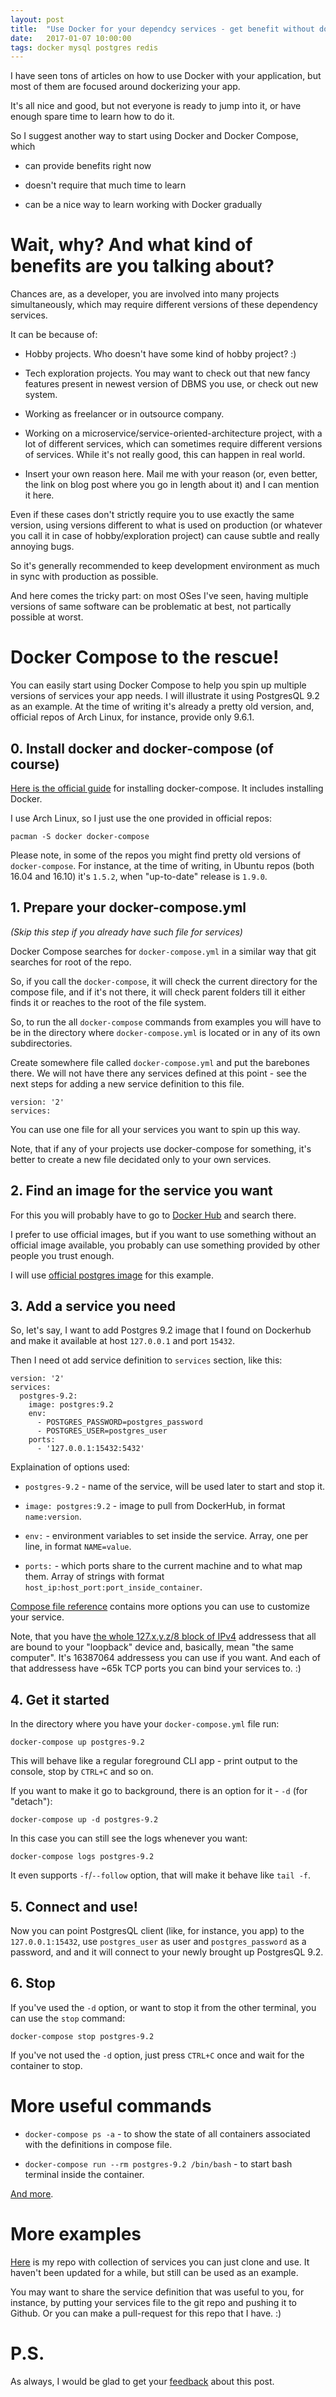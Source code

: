 ```yaml
---
layout: post
title:  "Use Docker for your dependcy services - get benefit without dockerizing you app"
date:   2017-01-07 10:00:00
tags: docker mysql postgres redis
---
```


I have seen tons of articles on how to use Docker with your application,
but most of them are focused around dockerizing your app.

It's all nice and good, but not everyone is ready to jump into it,
or have enough spare time to learn how to do it.

So I suggest another way to start using Docker and Docker Compose, which

* can provide benefits right now

* doesn't require that much time to learn

* can be a nice way to learn working with Docker gradually

# Wait, why? And what kind of benefits are you talking about?

Chances are, as a developer, you are involved into many projects simultaneously,
which may require different versions of these dependency services.

It can be because of:

* Hobby projects. Who doesn't have some kind of hobby project? :)

* Tech exploration projects. You may want to check out that new fancy features
present in newest version of DBMS you use, or check out new system.

* Working as freelancer or in outsource company.

* Working on a microservice/service-oriented-architecture project, with a lot of
different services, which can sometimes require different versions of services.
While it's not really good, this can happen in real world.

* Insert your own reason here. Mail me with your reason (or, even better,
the link on blog post where you go in length about it) and I can mention it here.

Even if these cases don't strictly require you to use exactly the same version,
using versions different to what is used on production (or whatever you call it
in case of hobby/exploration project) can cause subtle and really annoying bugs.

So it's generally recommended to keep development environment as much in sync
with production as possible.

And here comes the tricky part: on most OSes I've seen, having multiple
versions of same software can be problematic at best, not partically possible
at worst.

# Docker Compose to the rescue!

You can easily start using Docker Compose to help you spin up multiple versions
of services your app needs. I will illustrate it using PostgresQL 9.2 as an
example. At the time of writing it's already a pretty old version,
and, official repos of Arch Linux, for instance, provide only 9.6.1.

## 0. Install docker and docker-compose (of course)

[Here is the official guide](installing-docker-compose) for installing
docker-compose. It includes installing Docker.

I use Arch Linux, so I just use the one provided in official repos:

```
pacman -S docker docker-compose
```

Please note, in some of the repos you might find pretty old versions of
`docker-compose`. For instance, at the time of writing, in Ubuntu repos
(both 16.04 and 16.10) it's `1.5.2`, when "up-to-date" release is `1.9.0`.

## 1. Prepare your docker-compose.yml

_(Skip this step if you already have such file for services)_

Docker Compose searches for `docker-compose.yml` in a similar way that
git searches for root of the repo.

So, if you call the `docker-compose`, it will check the current directory for
the compose file, and if it's not there, it will check parent folders till
it either finds it or reaches to the root of the file system.

So, to run the all `docker-compose` commands from examples you will have to be
in the directory where `docker-compose.yml` is located or in any of its own
subdirectories.

Create somewhere file called `docker-compose.yml` and put the barebones there.
We will not have there any services defined at this point - see the next steps
for adding a new service definition to this file.

```
version: '2'
services:
```

You can use one file for all your services you want to spin up this way.

Note, that if any of your projects use docker-compose for something,
it's better to create a new file decidated only to your own services.

## 2. Find an image for the service you want

For this you will probably have to go to [Docker Hub](dockerhub) and search
there.

I prefer to use official images, but if you want to use something without
an official image available, you probably can use something provided by other
people you trust enough.

I will use [official postgres image](dockerhub-postgres) for this example.

## 3. Add a service you need

So, let's say, I want to add Postgres 9.2 image that I found on Dockerhub and
make it available at host `127.0.0.1` and port `15432`.

Then I need ot add service definition to `services` section, like this:

```
version: '2'
services:
  postgres-9.2:
    image: postgres:9.2
    env:
      - POSTGRES_PASSWORD=postgres_password
      - POSTGRES_USER=postgres_user
    ports:
      - '127.0.0.1:15432:5432'
```

Explaination of options used:

* `postgres-9.2` - name of the service, will be used later to start and stop it.

* `image: postgres:9.2` - image to pull from DockerHub, in format `name:version`.

* `env:` - environment variables to set inside the service. Array, one per line,
in format `NAME=value`.

* `ports:` - which ports share to the current machine and to what map them.
Array of strings with format `host_ip:host_port:port_inside_container`.

[Compose file reference](compose-file-reference) contains more options
you can use to customize your service.

Note, that you have [the whole 127.x.y.z/8 block of IPv4](loobpack-addresses)
addressess that all are bound to your "loopback" device and, basically, mean
"the same computer". It's 16387064 addressess you can use if you want.
And each of that addressess have ~65k TCP ports you can bind your services to. :)

## 4. Get it started

In the directory where you have your `docker-compose.yml` file run:

```
docker-compose up postgres-9.2
```

This will behave like a regular foreground CLI app - print output to the console,
stop by `CTRL+C` and so on.

If you want to make it go to background, there is an option for it - `-d` (for
"detach"):

```
docker-compose up -d postgres-9.2
```

In this case you can still see the logs whenever you want:

```
docker-compose logs postgres-9.2
```

It even supports `-f`/`--follow` option, that will make it behave like
`tail -f`.

## 5. Connect and use!

Now you can point PostgresQL client (like, for instance, you app) to the
`127.0.0.1:15432`, use `postgres_user` as user and `postgres_password` as
a password, and and it will connect to your newly brought up PostgresQL 9.2.

## 6. Stop

If you've used the `-d` option, or want to stop it from the other
terminal, you can use the `stop` command:

```
docker-compose stop postgres-9.2
```

If you've not used the `-d` option, just press `CTRL+C` once and wait for
the container to stop.

# More useful commands

* `docker-compose ps -a` - to show the state of all containers associated with
the definitions in compose file.

* `docker-compose run --rm postgres-9.2 /bin/bash` - to start bash terminal
inside the container.

[And more](compose-cli-reference).

# More examples

[Here](github-services) is my repo with collection of services you can just
clone and use. It haven't been updated for a while, but still can be used as an
example.

You may want to share the service definition that was useful to you, for
instance, by putting your services file to the git repo and pushing it
to Github. Or you can make a pull-request for this repo that I have. :)

# P.S.

As always, I would be glad to get your [feedback](about-feedback) about this
post.

[github-services]: https://github.com/ivan-kolmychek/services
[installing-docker-compose]: https://docs.docker.com/compose/install/
[dockerhub]: https://hub.docker.com/
[dockerhub-postgres]: https://hub.docker.com/_/postgres/
[compose-file-reference]: https://docs.docker.com/compose/compose-file/
[about-feedback]: /about/#feedback
[loopback-addresses]: https://en.wikipedia.org/wiki/Localhost#Name_resolution
[compose-cli-reference]: https://docs.docker.com/compose/reference/
